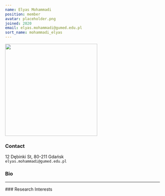 ```yaml
---
name: Elyas Mohammadi
position: member
avatar: placeholder.png
joined: 2020
email: elyas.mohammadi@gumed.edu.pl
sort_name: mohammadi_elyas
---
```


<img width="300" src="{{site.baseurl}}/images/team/{{page.avatar}}" data-action="zoom">

### Contact
<i class="fa fa-building"></i> 12 Dębinki St, 80-211 Gdańsk<br>
<i class="fa fa-envelope-o"></i>  `elyas.mohammadi@gumed.edu.pl`<br>

### Bio
<hr>
### Research Interests

